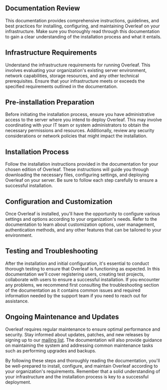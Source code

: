 ## Documentation Review
This documentation provides comprehensive instructions, guidelines, and best practices for installing, configuring, and maintaining Overleaf on your infrastructure. Make sure you thoroughly read through this documentation to gain a clear understanding of the installation process and what it entails.

## Infrastructure Requirements
Understand the infrastructure requirements for running Overleaf. This involves evaluating your organization's existing server environment, network capabilities, storage resources, and any other technical prerequisites. Ensure that your infrastructure meets or exceeds the specified requirements outlined in the documentation.

## Pre-installation Preparation
Before initiating the installation process, ensure you have administrative access to the server where you intend to deploy Overleaf. This may involve coordinating with your IT team or system administrators to obtain the necessary permissions and resources. Additionally, review any security considerations or network policies that might impact the installation.

## Installation Process
Follow the installation instructions provided in the documentation for your chosen edition of Overleaf. These instructions will guide you through downloading the necessary files, configuring settings, and deploying Overleaf on your server. Be sure to follow each step carefully to ensure a successful installation.

## Configuration and Customization
Once Overleaf is installed, you'll have the opportunity to configure various settings and options according to your organization's needs. Refer to the documentation to learn about customization options, user management, authentication methods, and any other features that can be tailored to your environment.

## Testing and Troubleshooting
After the installation and initial configuration, it's essential to conduct thorough testing to ensure that Overleaf is functioning as expected. In this documentation we'll cover registering users, creating test projects, collaborate with users to ensure a successful installation. If you encounter any problems, we recommend first consulting the troubleshooting section of the documentation as it contains common issues and required information needed by the support team if you need to reach out for assistance.

## Ongoing Maintenance and Updates
Overleaf requires regular maintenance to ensure optimal performance and security. Stay informed about updates, patches, and new releases by signing up to our [mailing list](https://mailchi.mp/overleaf.com/community-edition-and-server-pro). The documentation will also provide guidance on maintaining the system and addressing common maintenance tasks such as performing upgrades and backups.

By following these steps and thoroughly reading the documentation, you'll be well-prepared to install, configure, and maintain Overleaf according to your organization's requirements. Remember that a solid understanding of your infrastructure and the installation process is key to a successful deployment.